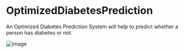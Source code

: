 # OptimizedDiabetesPrediction
An Optimized Diabetes Prediction System will help to predict whether a person has diabetes or not.

![image](https://user-images.githubusercontent.com/78382164/172909594-f3ea8e41-c16e-4d8c-bbcb-92bf2e1c0d80.png)

